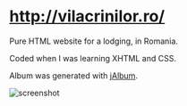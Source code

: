 # http://vilacrinilor.ro/

Pure HTML website for a lodging, in Romania.

Coded when I was learning XHTML and CSS.

Album was generated with [jAlbum](http://jalbum.net/).

![screenshot](https://github.com/palcu/vilacrinilor.ro/raw/master/screenshots/s1_vilacrinilor.png)
